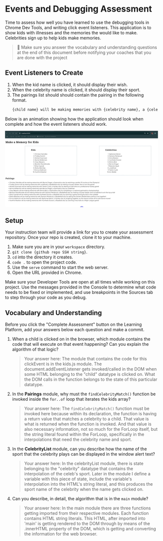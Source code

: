 # Events and Debugging Assessment

Time to assess how well you have learned to use the debugging tools in Chrome Dev Tools, and writing click event listeners. This application is to show kids with illnesses and the memories the would like to make. Celebrities sign up to help kids make memories.

> 🧨 Make sure you answer the vocabulary and understanding questions at the end of this document before notifying your coaches that you are done with the project

## Event Listeners to Create

1. When the kid name is clicked, it should display their wish.
1. When the celebrity name is clicked, it should display their sport.
1. The pairings list should should contain the pairing in the following format.
    ```html
    {child name} will be making memories with {celebrity name}, a {celebrity sport} star, by {child wish}
    ```

Below is an animation showing how the application should look when complete and how the event listeners should work.

<img src="./images/debugging-events-assessment.gif" width="700px">

## Setup

Your instruction team will provide a link for you to create your assessment repository. Once your repo is created, clone it to your machine.

1. Make sure you are in your `workspace` directory.
1. `git clone {github repo SSH string}`.
1. `cd` into the directory it creates.
1. `code .` to open the project code.
1. Use the `serve` command to start the web server.
1. Open the URL provided in Chrome.

Make sure your Developer Tools are open at all times while working on this project. Use the messages provided in the Console to determine what code needs to be fixed or implemented, and use breakpoints in the Sources tab to step through your code as you debug.

## Vocabulary and Understanding

Before you click the "Complete Assessment" button on the Learning Platform, add your answers below each question and make a commit.

1. When a child is clicked on in the browser, which module contains the code that will execute on that event happening? Can you explain the algorithm of that logic?
   > Your answer here: The module that contains the code for this clickEvent is in the kids.js module. The document.addEventListener gets invoked/called in the DOM when some HTML belonging to the "child" datatype is clicked on. What the DOM calls in the function belongs to the state of this particular datatype.

2. In the **Pairings** module, why must the `findCelebrityMatch()` function be invoked inside the `for..of` loop that iterates the kids array?
   > Your answer here: The `findCelebrityMatch()` function must be invoked here because within its declaration, the function is having a return value that matches a celebrity to a child. That value is what is returned when the function is invoked. And that value is also necessary information, not so much for the ForLoop itself, but the string literal found within the ForLoop, specifically in the interpolations that need the celebrity name and sport.

3. In the **CelebrityList** module, can you describe how the name of the sport that the celebrity plays can be displayed in the window alert text?
   > Your answer here: In the celebrityList module, there is state belonging to the "celebrity" datatype that contains the interpolation of the celeb's sport. Later in the module I define a variable with this piece of state, include the variable's interpolation into the HTML's string literal, and this produces the sport name of the celebrity when the name gets clicked on. 

4. Can you describe, in detail, the algorithm that is in the `main` module?
   > Your answer here: In the main module there are three functions getting imported from their respective modules. Each function contains HTML string literals. This HTML, after imported into 'main' is getting rendered to the DOM through by means of the .innerHTML property of the DOM, which is getting and converting the information for the web browser.
